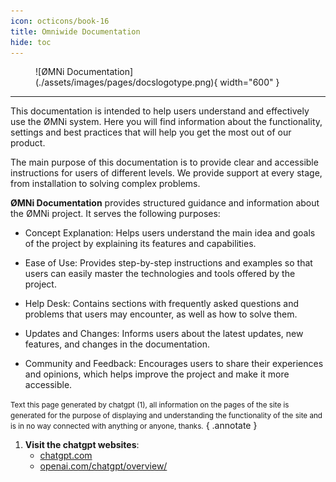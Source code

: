 ```yaml
---
icon: octicons/book-16
title: Omniwide Documentation
hide: toc
---
```


<style>
/* If you don't want to display h1 elements. Then set `display` to `none`
    */
.md-content .md-typeset h1 { display: none; } 
.md-header__title--active .md-header__topic+.md-header__topic { opacity: 0; }
</style>

<figure markdown="span">
	![ØMNi Documentation](./assets/images/pages/docslogotype.png){ width="600" }
</figure>

---

This documentation is intended to help users understand and effectively use the ØMNi system. Here you will find information about the functionality, settings and best practices that will help you get the most out of our product.

The main purpose of this documentation is to provide clear and accessible instructions for users of different levels. We provide support at every stage, from installation to solving complex problems.

__ØMNi Documentation__ provides structured guidance and information about the ØMNi project. It serves the following purposes:

- Concept Explanation: Helps users understand the main idea and goals of the project by explaining its features and capabilities.

- Ease of Use: Provides step-by-step instructions and examples so that users can easily master the technologies and tools offered by the project.

- Help Desk: Contains sections with frequently asked questions and problems that users may encounter, as well as how to solve them.

- Updates and Changes: Informs users about the latest updates, new features, and changes in the documentation.

- Community and Feedback: Encourages users to share their experiences and opinions, which helps improve the project and make it more accessible.

<small>Text this page generated by chatgpt (1), all information on the pages of the site is generated for the purpose of displaying and understanding the functionality of the site and is in no way connected with anything or anyone, thanks.</small>
{ .annotate }

1. __Visit the chatgpt websites__:
	- [chatgpt.com](https://chatgpt.com) 
	- [openai.com/chatgpt/overview/](https://openai.com/chatgpt/overview/)

